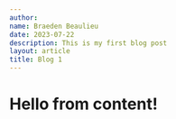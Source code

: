 ```yaml
---
author:
name: Braeden Beaulieu
date: 2023-07-22
description: This is my first blog post
layout: article
title: Blog 1
---
```


# Hello from content!